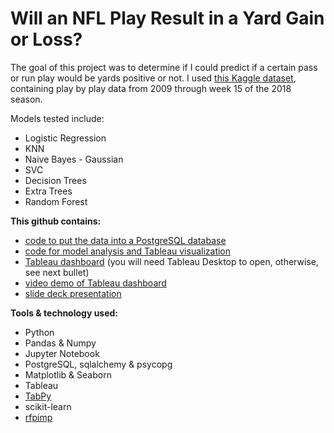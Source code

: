 # Will an NFL Play Result in a Yard Gain or Loss?

The goal of this project was to determine if I could predict if a certain pass or run play would be yards positive or not. I used [this Kaggle dataset](https://www.kaggle.com/maxhorowitz/nflplaybyplay2009to2016), containing play by play data from 2009 through week 15 of the 2018 season.  

Models tested include: 
- Logistic Regression
- KNN
- Naive Bayes - Gaussian
- SVC
- Decision Trees
- Extra Trees
- Random Forest

**This github contains:**
- [code to put the data into a PostgreSQL database](https://github.com/huangee/nfl_yards_gained/blob/master/00_Create_SQL_Table.ipynb)
- [code for model analysis and Tableau visualization](https://github.com/huangee/nfl_yards_gained/blob/master/01_NFL_all_teams.ipynb)
- [Tableau dashboard](https://github.com/huangee/nfl_yards_gained/blob/master/NFL_Play_Yards.twb) (you will need Tableau Desktop to open, otherwise, see next bullet)
- [video demo of Tableau dashboard](https://github.com/huangee/nfl_yards_gained/blob/master/Tableau_demo.mov)
- [slide deck presentation](https://github.com/huangee/nfl_yards_gained/blob/master/nfl_play_classification.pdf)

**Tools & technology used:**
- Python
- Pandas & Numpy
- Jupyter Notebook
- PostgreSQL, sqlalchemy & psycopg
- Matplotlib & Seaborn
- Tableau
- [TabPy](https://github.com/tableau/TabPy)
- scikit-learn
- [rfpimp](https://github.com/parrt/random-forest-importances)

